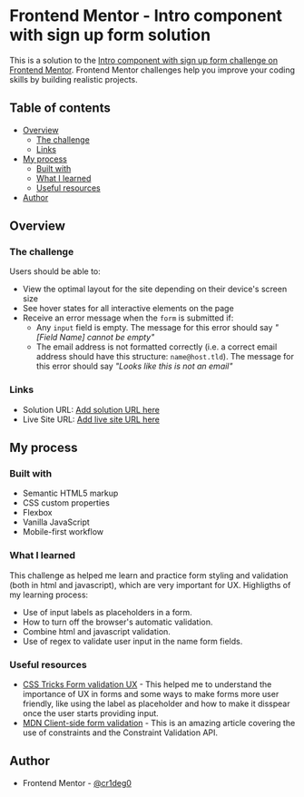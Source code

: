 # Frontend Mentor - Intro component with sign up form solution

This is a solution to the [Intro component with sign up form challenge on Frontend Mentor](https://www.frontendmentor.io/challenges/intro-component-with-signup-form-5cf91bd49edda32581d28fd1). Frontend Mentor challenges help you improve your coding skills by building realistic projects. 

## Table of contents

- [Overview](#overview)
  - [The challenge](#the-challenge)
  - [Links](#links)
- [My process](#my-process)
  - [Built with](#built-with)
  - [What I learned](#what-i-learned)
  - [Useful resources](#useful-resources)
- [Author](#author)

## Overview

### The challenge

Users should be able to:

- View the optimal layout for the site depending on their device's screen size
- See hover states for all interactive elements on the page
- Receive an error message when the `form` is submitted if:
  - Any `input` field is empty. The message for this error should say *"[Field Name] cannot be empty"*
  - The email address is not formatted correctly (i.e. a correct email address should have this structure: `name@host.tld`). The message for this error should say *"Looks like this is not an email"*

### Links

- Solution URL: [Add solution URL here](https://your-solution-url.com)
- Live Site URL: [Add live site URL here](https://your-live-site-url.com)

## My process

### Built with

- Semantic HTML5 markup
- CSS custom properties
- Flexbox
- Vanilla JavaScript
- Mobile-first workflow

### What I learned

This challenge as helped me learn and practice form styling and validation (both in html and javascript), which are very important for UX. Highligths of my learning process:

- Use of input labels as placeholders in a form.
- How to turn off the browser's automatic validation.
- Combine html and javascript validation.
- Use of regex to validate user input in the name form fields.

### Useful resources

- [CSS Tricks Form validation UX](https://css-tricks.com/form-validation-ux-html-css/) - This helped me to understand the importance of UX in forms and some ways to make forms more user friendly, like using the label as 
placeholder and how to make it disspear once the user starts providing input.
- [MDN Client-side form validation](https://developer.mozilla.org/en-US/docs/Learn/Forms/Form_validation#validating_forms_using_javascript) - This is an amazing article covering the use of constraints and the Constraint Validation API.

## Author

- Frontend Mentor - [@cr1deg0](https://www.frontendmentor.io/profile/cr1deg0/solutions)


